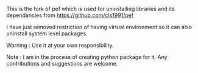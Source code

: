 This is the fork of pef which is used for uninstalling libraries and its dependancies from https://github.com/cls1991/pef

I have just removed restriction of having virtual environment so it can also uninstall system level packages.

Warning : Use it at your own responsibility.

Note : I am in the process of creating python package for it.
Any contributions and suggestions are welcome.
